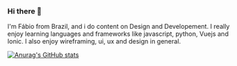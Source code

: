 ### Hi there 👋

I'm Fábio from Brazil, and i do content on Design and Developement. I really enjoy learning languages and frameworks like javascript, python, Vuejs and Ionic.
I also enjoy wireframing, ui, ux and design in general.

[![Anurag's GitHub stats](https://github-readme-stats.vercel.app/api?username=fabiodrneles)](https://github.com/anuraghazra/github-readme-stats)
